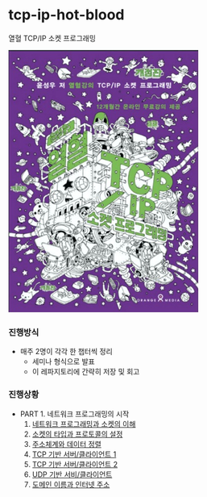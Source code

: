 # tcp-ip-hot-blood

열혈 TCP/IP 소켓 프로그래밍

![book-cover](/assets/book-cover.jpg)

### 진행방식

- 매주 2명이 각각 한 챕터씩 정리
  - 세미나 형식으로 발표
  - 이 레파지토리에 간략히 저장 및 회고

### 진행상황

- PART 1. 네트워크 프로그래밍의 시작
  1. [네트워크 프로그래밍과 소켓의 이해](part1/chapter01.md)
  2. [소켓의 타입과 프로토콜의 설정](part1/chapter02.md)
  3. [주소체계와 데이터 정렬](part1/chapter03.md)
  4. [TCP 기반 서버/클라이언트 1](part1/chapter04.md)
  5. [TCP 기반 서버/클라이언트 2](part1/chapter05.pptx)
  6. [UDP 기반 서비/클라이언트](part1/chapter06.md)
  8. [도메인 이름과 인터넷 주소](part1/chapter08.md)